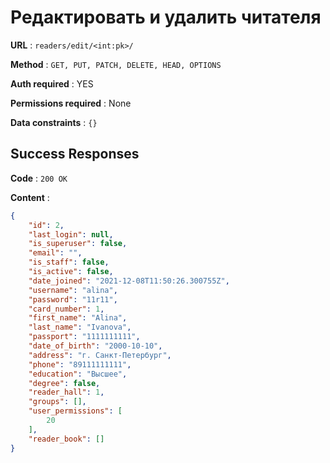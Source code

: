 # Редактировать и удалить читателя

**URL** : `readers/edit/<int:pk>/`

**Method** : `GET, PUT, PATCH, DELETE, HEAD, OPTIONS`

**Auth required** : YES

**Permissions required** : None

**Data constraints** : `{}`

## Success Responses

**Code** : `200 OK`

**Content** : 

```json
{
    "id": 2,
    "last_login": null,
    "is_superuser": false,
    "email": "",
    "is_staff": false,
    "is_active": false,
    "date_joined": "2021-12-08T11:50:26.300755Z",
    "username": "alina",
    "password": "11r11",
    "card_number": 1,
    "first_name": "Alina",
    "last_name": "Ivanova",
    "passport": "1111111111",
    "date_of_birth": "2000-10-10",
    "address": "г. Санкт-Петербург",
    "phone": "89111111111",
    "education": "Высшее",
    "degree": false,
    "reader_hall": 1,
    "groups": [],
    "user_permissions": [
        20
    ],
    "reader_book": []
}
```